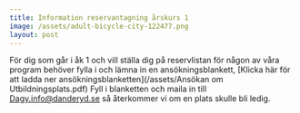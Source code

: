 ```yaml
---
title: Information reservantagning årskurs 1
image: /assets/adult-bicycle-city-122477.png
layout: post
---
```


För dig som går i åk 1 och vill ställa dig på reservlistan för någon av våra program behöver fylla i och lämna in en ansökningsblankett,
[Klicka här för att ladda ner ansökningsblanketten](/assets/Ansökan om Utbildningsplats.pdf) 
Fyll i blanketten och maila in till [Dagy.info@danderyd.se](mailto:Dagy.info@danderyd.se) så återkommer vi om en plats skulle bli ledig.
